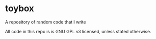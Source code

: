toybox
======

A repository of random code that I write

All code in this repo is is GNU GPL v3 licensed, unless stated otherwise.

